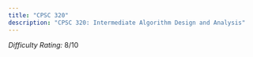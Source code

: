 ```yaml
---
title: "CPSC 320"
description: "CPSC 320: Intermediate Algorithm Design and Analysis"
---
```


*Difficulty Rating:* 8/10
